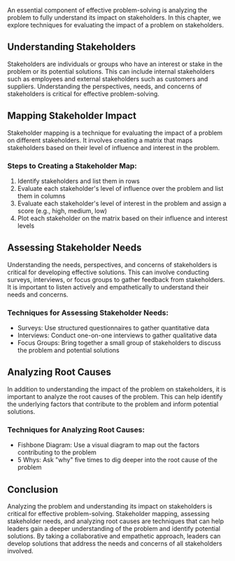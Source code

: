 
An essential component of effective problem-solving is analyzing the problem to fully understand its impact on stakeholders. In this chapter, we explore techniques for evaluating the impact of a problem on stakeholders.

Understanding Stakeholders
--------------------------

Stakeholders are individuals or groups who have an interest or stake in the problem or its potential solutions. This can include internal stakeholders such as employees and external stakeholders such as customers and suppliers. Understanding the perspectives, needs, and concerns of stakeholders is critical for effective problem-solving.

Mapping Stakeholder Impact
--------------------------

Stakeholder mapping is a technique for evaluating the impact of a problem on different stakeholders. It involves creating a matrix that maps stakeholders based on their level of influence and interest in the problem.

### Steps to Creating a Stakeholder Map:

1. Identify stakeholders and list them in rows
2. Evaluate each stakeholder's level of influence over the problem and list them in columns
3. Evaluate each stakeholder's level of interest in the problem and assign a score (e.g., high, medium, low)
4. Plot each stakeholder on the matrix based on their influence and interest levels

Assessing Stakeholder Needs
---------------------------

Understanding the needs, perspectives, and concerns of stakeholders is critical for developing effective solutions. This can involve conducting surveys, interviews, or focus groups to gather feedback from stakeholders. It is important to listen actively and empathetically to understand their needs and concerns.

### Techniques for Assessing Stakeholder Needs:

* Surveys: Use structured questionnaires to gather quantitative data
* Interviews: Conduct one-on-one interviews to gather qualitative data
* Focus Groups: Bring together a small group of stakeholders to discuss the problem and potential solutions

Analyzing Root Causes
---------------------

In addition to understanding the impact of the problem on stakeholders, it is important to analyze the root causes of the problem. This can help identify the underlying factors that contribute to the problem and inform potential solutions.

### Techniques for Analyzing Root Causes:

* Fishbone Diagram: Use a visual diagram to map out the factors contributing to the problem
* 5 Whys: Ask "why" five times to dig deeper into the root cause of the problem

Conclusion
----------

Analyzing the problem and understanding its impact on stakeholders is critical for effective problem-solving. Stakeholder mapping, assessing stakeholder needs, and analyzing root causes are techniques that can help leaders gain a deeper understanding of the problem and identify potential solutions. By taking a collaborative and empathetic approach, leaders can develop solutions that address the needs and concerns of all stakeholders involved.
